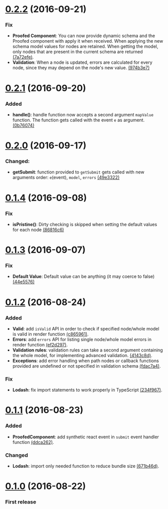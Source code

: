 # [0.2.2](https://github.com/elboman/proofed/releases/tag/0.2.2) (2016-09-21)
### Fix
- **Proofed Component**: You can now provide dynamic schema and the Proofed component with apply it when received.
When applying the new schema model values for nodes are retained.
When getting the model, only nodes that are present in the current schema are returned [(7a72efe)](https://github.com/elboman/proofed/commit/7a72efe509af39d6bf6b69dd6e7a21a11991ea49).
- **Validation**: When a node is updated, errors are calculated for every node, since they may depend on the node's new value. [(974b3e7)](https://github.com/elboman/proofed/commit/974b3e735fe67df2b3dfe2450db5969b2f59801e)

# [0.2.1](https://github.com/elboman/proofed/releases/tag/0.2.1) (2016-09-20)
### Added
- **handle()**: handle function now accepts a second argument `mapValue` function. The function gets called with the event `e` as argument. [(0b76074)](https://github.com/elboman/proofed/commit/0b7607482d3ac6da7f477469077bb126de817e13)

# [0.2.0](https://github.com/elboman/proofed/releases/tag/0.2.0) (2016-09-17)
### Changed:
- **getSubmit**: function provided to `getSubmit` gets called with new arguments order: `e`(event), `model`, `errors` [(49e3322)](https://github.com/elboman/proofed/commit/49e3322424b049e4680a210a02fdf5860169d767)

# [0.1.4](https://github.com/elboman/proofed/releases/tag/0.1.4) (2016-09-08)
### Fix
- **isPristine()**: Dirty checking is skipped when setting the default values for each node [(86816c6)](https://github.com/elboman/proofed/commit/86816c6c25a8a73413ee138e4049162bd7b5541f)

# [0.1.3](https://github.com/elboman/proofed/releases/tag/0.1.3) (2016-09-07)
### Fix
- **Default Value**: Default value can be anything (it may coerce to false) [(44e5576)](https://github.com/elboman/proofed/commit/44e5576dc2e36afd81c2cb6daf4ca738b898b4c0)

# [0.1.2](https://github.com/elboman/proofed/releases/tag/0.1.2) (2016-08-24)
### Added
- **Valid**: add `isValid` API in order to check if specified node/whole model is valid in render function [(c865961)](https://github.com/elboman/proofed/commit/c8659611db10159c612fe826e9ec7d9a2dd6220d).
- **Errors**: add `errors` API for listing single node/whole model errors in render function [(ef2d297)](https://github.com/elboman/proofed/commit/ef2d29721af721ee2a67eb9009f92001d8c903ec).
- **Validation rules**: validation rules can take a second argument containing the whole model, for implementing advanced validation. [(4143c8d)](https://github.com/elboman/proofed/commit/4143c8d3b88f990d05dab26fc81101c8c1c80f0e). 
- **Exceptions**: add error handling when path nodes or callback functions provided are undefined or not specified in validation schema [(fdac7a4)](https://github.com/elboman/proofed/commit/fdac7a4433b5ff7073312462dfe0be2fd8af42c8).

### Fix
- **Lodash**: fix import statements to work properly in TypeScript [(234f967)](https://github.com/elboman/proofed/commit/234f967e735c709a8f61ee6da3c5e67162418b7c).

# [0.1.1](https://github.com/elboman/proofed/releases/tag/0.1.1) (2016-08-23)
### Added
- **ProofedComponent**: add synthetic react event in `submit` event handler function [(ddca262)](https://github.com/elboman/proofed/commit/ddca262cecf183dd8bcd743a6e63189d32b3ea0e).

### Changed
- **Lodash**: import only needed function to reduce bundle size [(671b46d)](https://github.com/elboman/proofed/commit/671b46d9513847dbe6b4d227b3b48010aa17bcd2).

# [0.1.0](https://github.com/elboman/proofed/releases/tag/0.1.0) (2016-08-22)
### First release